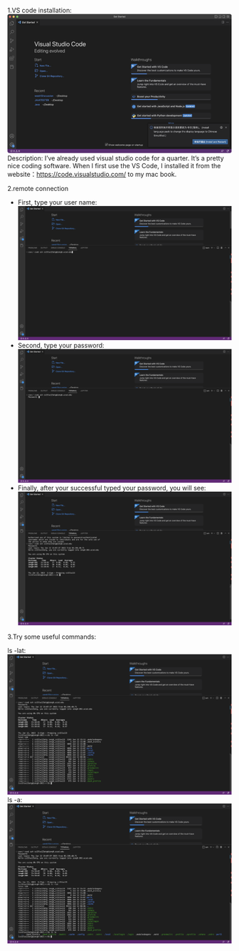 1.VS code installation:
![ing](b.png)
Description: I’ve already used visual studio code for a quarter. It’s a pretty nice coding software. When I first use the VS Code, I installed it from the website：https://code.visualstudio.com/ to my mac book.

2.remote connection
- First, type your user name:
![ing](c.png)
- Second, type your password:
![ing](d.png)
- Finally, after your successful typed your password, you will see:
![ing](e.png)

3.Try some useful commands:

ls -lat:
![ing](f.png)
ls -a:
![ing](a.png)
